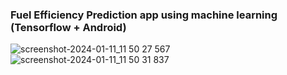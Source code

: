 ### Fuel Efficiency Prediction app using machine learning  (Tensorflow + Android)




![screenshot-2024-01-11_11 50 27 567](https://github.com/rohitbalage/fuel_efficiency_prediction_using_machine_learning_android/assets/35831574/7469d60c-29d1-433d-a015-a460a11dea7f)
![screenshot-2024-01-11_11 50 31 837](https://github.com/rohitbalage/fuel_efficiency_prediction_using_machine_learning_android/assets/35831574/0bcc047c-25a5-4151-b912-a6924bcf01cf)
